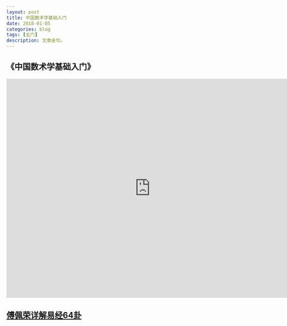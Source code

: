 ```yaml
---
layout: post
title: 中国数术学基础入门
date: 2018-01-05
categories: blog
tags: [玄门]
description: 文章金句。
---
```


## 《中国数术学基础入门》
<center><p><iframe id="b" class="b video_pc" src="https://static.hdslb.com/miniloader.swf?cid=24721289&aid=15187264" frameborder="0" width="750" height="572" allowfullscreen="true"></iframe></p>
</center>

## [傅佩荣详解易经64卦](https://www.bilibili.com/video/av3569370/)
